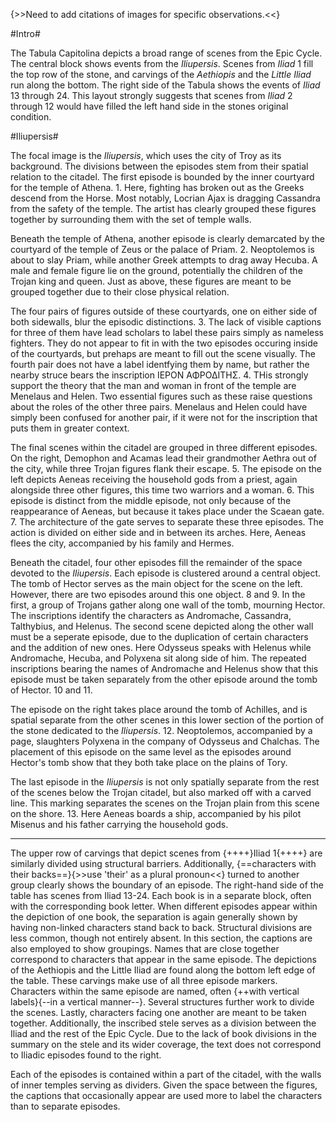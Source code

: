 {>>Need to add citations of images for specific observations.<<} 

#Intro#

The Tabula Capitolina depicts a broad range of scenes from the Epic Cycle. The central block shows events from the *Iliupersis*. Scenes from *Iliad* 1 fill the top row of the stone, and carvings of the *Aethiopis* and the *Little Iliad* run along the bottom. The right side of the Tabula shows the events of *Iliad* 13 through 24. This layout strongly suggests that scenes from *Iliad* 2 through 12 would have filled the left hand side in the stones original condition.

#Iliupersis#

The focal image is the *Iliupersis*, which uses the city of Troy as its background. The divisions between the episodes stem from their spatial relation to the citadel. The first episode is bounded by the inner courtyard for the temple of Athena. 1. Here, fighting has broken out as the Greeks descend from the Horse. Most notably, Locrian Ajax is dragging Cassandra from the safety of the temple. The artist has clearly grouped these figures together by surrounding them with the set of temple walls.  

Beneath the temple of Athena, another episode is clearly demarcated by the courtyard of the temple of Zeus or the palace of Priam. 2. Neoptolemos is about to slay Priam, while another Greek attempts to drag away Hecuba. A male and female figure lie on the ground, potentially the children of the Trojan king and queen. Just as above, these figures are meant to be grouped together due to their close physical relation. 

The four pairs of figures outside of these courtyards, one on either side of both sidewalls, blur the episodic distinctions. 3. The lack of visible captions for three of them have lead scholars to label these pairs simply as nameless fighters. They do not appear to fit in with the two episodes occuring inside of the courtyards, but prehaps are meant to fill out the scene visually. The fourth pair does not have a label identfying them by name, but rather the nearby struce bears the inscription ΙΕΡΟΝ ΑΦΡΟΔΙΤΗΣ. 4.  THis strongly support the theory that the man and woman in front of the temple are Menelaus and Helen. Two essential figures such as these raise questions about the roles of the other three pairs. Menelaus and Helen could have simply been confused for another pair, if it were not for the inscription that puts them in greater context. 

The final scenes within the citadel are grouped in three different episodes. On the right, Demophon and Acamas lead their grandmother Aethra out of the city, while three Trojan figures flank their escape. 5. The episode on the left depicts Aeneas receiving the household gods from a priest, again alongside three other figures, this time two warriors and a woman. 6. This episode is distinct from the middle episode, not only because of the reappearance of Aeneas, but because it takes place under the Scaean gate. 7. The architecture of the gate serves to separate these three episodes. The action is divided on either side and in between its arches. Here, Aeneas flees the city, accompanied by his family and Hermes. 

Beneath the citadel, four other episodes fill the remainder of the space devoted to the *Iliupersis*. Each episode is clustered around a central object. The tomb of Hector serves as the main object for the scene on the left. However, there are two episodes around this one object. 8 and 9. In the first, a group of Trojans gather along one wall of the tomb, mourning Hector. The inscriptions identify the characters as Andromache, Cassandra, Talthybius, and Helenus. The second scene depicted along the other wall must be a seperate episode, due to the duplication of certain characters and the addition of new ones. Here Odysseus speaks with Helenus while Andromache, Hecuba, and Polyxena sit along side of him. The repeated inscriptions bearing the names of Andromache and Helenus show that this episode must be taken separately from the other episode around the tomb of Hector. 10 and 11. 

The episode on the right takes place around the tomb of Achilles, and is spatial separate from the other scenes in this lower section of the portion of the stone dedicated to the *Iliupersis*. 12. Neoptolemos, accompanied by a page, slaughters Polyxena in the company of Odysseus and Chalchas. The placement of this episode on the same level as the episodes around Hector's tomb show that they both take place on the plains of Tory. 

The last episode in the *Iliupersis* is not only spatially separate from the rest of the scenes below the Trojan citadel, but also marked off with a carved line. This marking separates the scenes on the Trojan plain from this scene on the shore. 13. Here Aeneas boards a ship, accompanied by his pilot Misenus and his father carrying the household gods. 


_____________________________________
The upper row of carvings that depict scenes from {++++}Iliad 1{++++} are similarly divided using structural barriers. Additionally, {==characters with their backs==}{>>use 'their' as a plural pronoun<<} turned to another group clearly shows the boundary of an episode. The right-hand side of the table has scenes from Iliad 13-24. Each book is in a separate block, often with the corresponding book letter. When different episodes appear within the depiction of one book, the separation is again generally shown by having non-linked characters stand back to back. Structural divisions are less common, though not entirely absent. In this section, the captions are also employed to show groupings. Names that are close together correspond to characters that appear in the same episode.
The depictions of the Aethiopis and the Little Iliad are found along the bottom left edge of the table. These carvings make use of all three episode markers. Characters within the same episode are named, often {++with vertical labels}{--in a vertical manner--}. Several structures further work to divide the scenes. Lastly, characters facing one another are meant to be taken together.
Additionally, the inscribed stele serves as a division between the Iliad and the rest of the Epic Cycle. Due to the lack of book divisions in the summary on the stele and its wider coverage, the text does not correspond to Iliadic episodes found to the right.
 

Each of the episodes is contained within a part of the citadel, with the walls of inner temples serving as dividers. Given the space between the figures, the captions that occasionally appear are used more to label the characters than to separate episodes.
